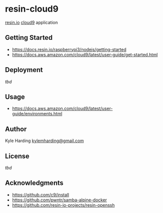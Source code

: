 # resin-cloud9

[resin.io](https://resin.io/) [cloud9](https://aws.amazon.com/cloud9/) application

## Getting Started

* https://docs.resin.io/raspberrypi3/nodejs/getting-started
* https://docs.aws.amazon.com/cloud9/latest/user-guide/get-started.html

## Deployment

_tbd_

## Usage

* https://docs.aws.amazon.com/cloud9/latest/user-guide/environments.html

## Author

Kyle Harding <kylemharding@gmail.com>

## License

_tbd_

## Acknowledgments

* https://github.com/c9/install
* https://github.com/pwntr/samba-alpine-docker
* https://github.com/resin-io-projects/resin-openssh
